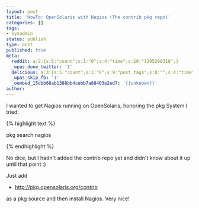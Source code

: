 ```yaml
---
layout: post
title: 'HowTo: OpenSolaris with Nagios (The contrib pkg repo)'
categories: []
tags:
- sysadmin
status: publish
type: post
published: true
meta:
  reddit: a:2:{s:5:"count";s:1:"0";s:4:"time";s:10:"1295290318";}
  _wpas_done_twitter: '1'
  delicious: a:3:{s:5:"count";s:1:"0";s:9:"post_tags";s:0:"";s:4:"time";s:10:"1275723779";}
  _wpas_skip_fb: '1'
  _oembed_15dbb68ab1388bb4cebb7a88403e2ed7: '{{unknown}}'
author: 
---
```

<p>I wanted to get Nagios running on OpenSolaris, honoring the pkg System I tried:</p>
<p>{% highlight text %}</p>
<p>pkg search nagios</p>
<p>{% endhighlight %}</p>
<p>No dice, but I hadn't added the contrib repo yet and didn't know about it up until that point :)</p>
<p>Just add</p>
<ul>
<li><a href="http://pkg.opensolaris.org/contrib">http://pkg.opensolaris.org/contrib</a></li>
</ul>
<p>as a pkg source and then install Nagios. Very nice!</p>
